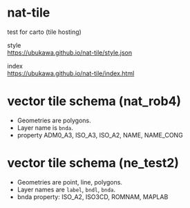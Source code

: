 # nat-tile
test for carto (tile hosting)

style  
https://ubukawa.github.io/nat-tile/style.json

index  
https://ubukawa.github.io/nat-tile/index.html


# vector tile schema (nat_rob4)
- Geometries are polygons.
- Layer name is `bnda`.
- property ADM0_A3, ISO_A3, ISO_A2, NAME, NAME_CONG  
  
# vector tile schema (ne_test2)
- Geometries are point, line, polygons.
- Layer names are `label`, `bndl`, `bnda`.
- bnda property: ISO_A2, ISO3CD, ROMNAM, MAPLAB  